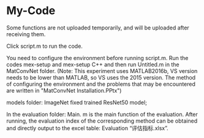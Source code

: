 # My-Code
Some functions are not uploaded temporarily, and will be uploaded after receiving them.

Click script.m to run the code.

You need to configure the environment before running script.m. Run the codes mex-setup and mex-setup C++ and then run Untitled.m in the MatConvNet folder.
(Note: This experiment uses MATLAB2016b, VS version needs to be lower than MATLAB, so VS uses the 2015 version. The method of configuring the environment and the problems that may be encountered are written in "MatConvNet Installation.PPtx")

models folder: ImageNet fixed trained ResNet50 model;

In the evaluation folder:
Main. m is the main function of the evaluation. After running, the evaluation index of the corresponding method can be obtained and directly output to the excel table: Evaluation “评估指标.xlsx”.
